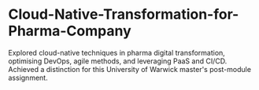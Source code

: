 # Cloud-Native-Transformation-for-Pharma-Company
Explored cloud-native techniques in pharma digital transformation, optimising DevOps, agile methods, and leveraging PaaS and CI/CD. Achieved a distinction for this University of Warwick master's post-module assignment.
